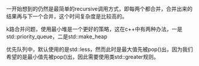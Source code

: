 
一开始想到的仍然是最简单的recursive调用方式，即每两个都合并，合并出来的结果再与下一个合并，这个时间复杂度是比较高的。

k路合并问题，使用最小堆是一个更好的策略，这在c++中有两种办法，一是std::priority_queue，二是std::make_heap

优先队列中，默认使用的是std::less<int>，然而此时是最大值先被pop()出，因为我们希望的是最小值先被pop()出，因此需要使用类std::greater<int>规则。
